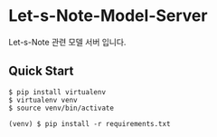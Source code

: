 # Let-s-Note-Model-Server
Let-s-Note 관련 모델 서버 입니다.
## Quick Start
```
$ pip install virtualenv
$ virtualenv venv
$ source venv/bin/activate
```
```
(venv) $ pip install -r requirements.txt
```
